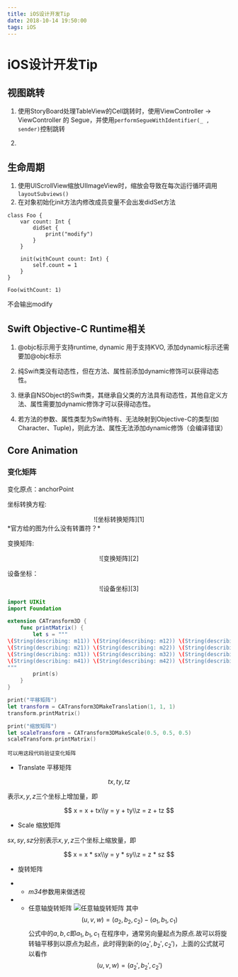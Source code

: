 ```yaml
---
title: iOS设计开发Tip
date: 2018-10-14 19:50:00
tags: iOS
---
```

# iOS设计开发Tip

## 视图跳转
1. 使用StoryBoard处理TableView的Cell跳转时，使用ViewController -> ViewController 的 Segue，并使用`performSegueWithIdentifier(_ , sender)`控制跳转

2. 

## 生命周期

1. 使用UIScrollView缩放UIImageView时，缩放会导致在每次运行循环调用`layoutSubviews()`
2. 在对象初始化init方法内修改成员变量不会出发didSet方法
```
class Foo {
    var count: Int {
        didSet {
            print("modify")
        }
    }
    
    init(withCount count: Int) {
        self.count = 1
    }
}

Foo(withCount: 1)
```
不会输出modify

## Swift Objective-C Runtime相关
1. @objc标示用于支持runtime, dynamic 用于支持KVO, 添加dynamic标示还需要加@objc标示

2. 纯Swift类没有动态性，但在方法、属性前添加dynamic修饰可以获得动态性。

3. 继承自NSObject的Swift类，其继承自父类的方法具有动态性，其他自定义方法、属性需要加dynamic修饰才可以获得动态性。

4. 若方法的参数、属性类型为Swift特有、无法映射到Objective-C的类型(如Character、Tuple)，则此方法、属性无法添加dynamic修饰（会编译错误）


## Core Animation

### 变化矩阵
变化原点：anchorPoint

坐标转换方程:

<center>![坐标转换矩阵][1]</center>
*官方给的图为什么没有转置符？*


变换矩阵:

<center>![变换矩阵][2]</center>

设备坐标：

<center>![设备坐标][3]</center>

```Swift
import UIKit
import Foundation

extension CATransform3D {
    func printMatrix() {
        let s = """
\(String(describing: m11)) \(String(describing: m12)) \(String(describing: m13)) \(String(describing: m14))
\(String(describing: m21)) \(String(describing: m22)) \(String(describing: m23)) \(String(describing: m24))
\(String(describing: m31)) \(String(describing: m32)) \(String(describing: m33)) \(String(describing: m34))
\(String(describing: m41)) \(String(describing: m42)) \(String(describing: m43)) \(String(describing: m44))
"""
        print(s)
    }
}

print("平移矩阵")
let transform = CATransform3DMakeTranslation(1, 1, 1)
transform.printMatrix()

print("缩放矩阵")
let scaleTransform = CATransform3DMakeScale(0.5, 0.5, 0.5)
scaleTransform.printMatrix()

```
`可以用这段代码验证变化矩阵`


* Translate 平移矩阵

$$
tx, ty, tz
$$


表示$x, y, z$三个坐标上增加量，即

$$
x = x + tx\\y = y + ty\\z = z + tz
$$

* Scale 缩放矩阵

$sx, sy, sz$分别表示$x, y, z$三个坐标上缩放量，即

$$
x = x * sx\\y = y * sy\\z = z * sz
$$


* 旋转矩阵

* * *m34*参数用来做透视

* * 任意轴旋转矩阵
![任意轴旋转矩阵][4]
其中
$$
(u,v,w)=(a_2, b_2, c_2) - (a_1, b_1, c_1)
$$
公式中的$a,b,c$即$a_1, b_1, c_1$
在程序中，通常另向量起点为原点.故可以将旋转轴平移到以原点为起点，此时得到新的$(a_2',b_2',c_2')$，上面的公式就可以看作
$$
(u,v,w)=(a_2',b_2',c_2') 
$$



  [1]: https://developer.apple.com/library/content/documentation/Cocoa/Conceptual/CoreAnimation_guide/Art/transform_basic_math_2x.png
  [2]: https://developer.apple.com/library/content/documentation/Cocoa/Conceptual/CoreAnimation_guide/Art/transform_manipulations_2x.png
  [3]: http://static.zybuluo.com/CmST0us/1gynp0pn2x0nypo9qk1i7daf/20150116141525812.jpeg
  [4]: http://static.zybuluo.com/CmST0us/2vksg8a025xb55yspzprbuuc/2012080921342570.gif